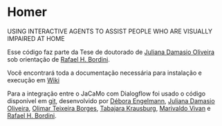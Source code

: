 # Homer
USING INTERACTIVE AGENTS TO ASSIST PEOPLE WHO ARE VISUALLY IMPAIRED AT HOME

Esse código faz parte da Tese de doutorado de [Juliana Damasio Oliveira](https://github.com/julianadamasio) sob orientação de [Rafael H. Bordini](https://github.com/rbordini).

Você encontrará toda a documentação necessária para instalação e execução em [Wiki](https://github.com/smart-pucrs/Homer/wiki)

Para a integração entre o JaCaMo com Dialogflow foi usado o código disponível em [git](https://github.com/DeboraEngelmann/helloworld_from_jason), desenvolvido por [Débora Engelmann](https://github.com/DeboraEngelmann), 
[Juliana Damasio Oliveira](https://github.com/julianadamasio), 
[Olimar Teixeira Borges](https://github.com/olimarborges), 
[Tabajara Krausburg](https://github.com/TabajaraKrausburg), 
[Marivaldo Vivan](https://github.com/Vivannaboa) e
[Rafael H. Bordini](https://github.com/rbordini).


